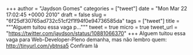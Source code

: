
+++
author = "Jaydson Gomes"
categories = ["tweet"]
date = "Mon Mar 22 17:02:45 +0000 2010"
draft = false
slug = "6f25df30765ad732c51cf2f1f94f0e94736585da"
tags = ["tweet"]
title = """Alguem tuitou essa vaga p..."""
tweet = true
micro = true
tweet_url = "https://twitter.com/jaydson/status/10881066370"
+++
Alguem tuitou essa vaga para Web-Developer-Pleno demanha, mas não lembro quem: http://tinyurl.com/ybtnsa5 Confiram lá
